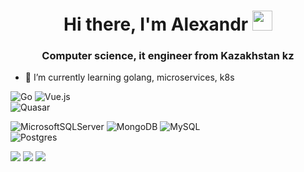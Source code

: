 <h1 align="center">Hi there, I'm Alexandr
<img src="https://github.com/blackcater/blackcater/raw/main/images/Hi.gif" height="32"/></h1>
<h3 align="center">Computer science, it engineer from Kazakhstan kz</h3>

- 🌱 I’m currently learning golang, microservices, k8s
  
![Go](https://img.shields.io/badge/go-%2300ADD8.svg?style=for-the-badge&logo=go&logoColor=white)
![Vue.js](https://img.shields.io/badge/vuejs-%2335495e.svg?style=for-the-badge&logo=vuedotjs&logoColor=%234FC08D)  
![Quasar](https://img.shields.io/badge/Quasar-16B7FB?style=for-the-badge&logo=quasar&logoColor=black)
  
![MicrosoftSQLServer](https://img.shields.io/badge/Microsoft%20SQL%20Server-CC2927?style=for-the-badge&logo=microsoft%20sql%20server&logoColor=white)
![MongoDB](https://img.shields.io/badge/MongoDB-%234ea94b.svg?style=for-the-badge&logo=mongodb&logoColor=white)
![MySQL](https://img.shields.io/badge/mysql-%2300f.svg?style=for-the-badge&logo=mysql&logoColor=white)  
![Postgres](https://img.shields.io/badge/postgres-%23316192.svg?style=for-the-badge&logo=postgresql&logoColor=white)
  
![](http://github-profile-summary-cards.vercel.app/api/cards/profile-details?username=alexandr-andreyev&theme=dark)
![](http://github-profile-summary-cards.vercel.app/api/cards/repos-per-language?username=alexandr-andreyev&theme=dark)
![](http://github-profile-summary-cards.vercel.app/api/cards/most-commit-language?username=alexandr-andreyev&theme=dark)
<!--
**alexandr-andreyev/alexandr-andreyev** is a ✨ _special_ ✨ repository because its `README.md` (this file) appears on your GitHub profile.

Here are some ideas to get you started:

- 🔭 I’m currently working on ...
- 🌱 I’m currently learning ...
- 👯 I’m looking to collaborate on ...
- 🤔 I’m looking for help with ...
- 💬 Ask me about ...
- 📫 How to reach me: ...
- 😄 Pronouns: ...
- ⚡ Fun fact: ...
-->
